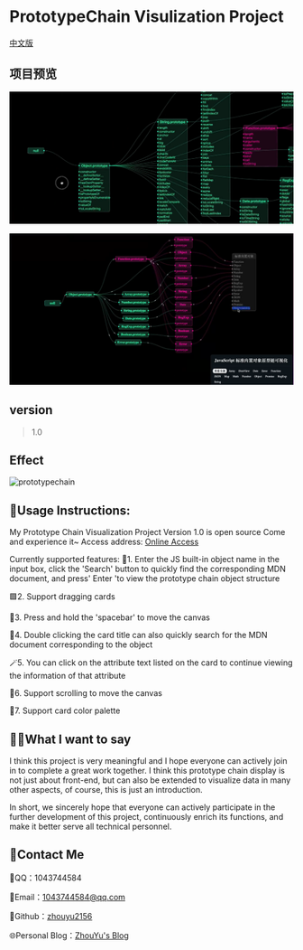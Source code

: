 # PrototypeChain Visulization Project

[中文版](./README.zh.md)


## 项目预览

![项目预览](./images/finally-effect.png)

![项目预览](./images/final-effect.png)

## version

> 1.0

## Effect

![prototypechain](./prototype-visualization.png)


## 📖Usage Instructions:

My Prototype Chain Visualization Project
Version 1.0 is open source
Come and experience it~
Access address: [Online Access](https://zhouyu2156.github.io)

Currently supported features:
🔎1. Enter the JS built-in object name in the input box, click the 'Search' button to quickly find the corresponding MDN document, and press' Enter 'to view the prototype chain object structure

🟩2. Support dragging cards

🧩3. Press and hold the 'spacebar' to move the canvas

🧸4. Double clicking the card title can also quickly search for the MDN document corresponding to the object

🪄5. You can click on the attribute text listed on the card to continue viewing the information of that attribute

🔄6. Support scrolling to move the canvas

🎨7. Support card color palette

## 🙋‍♂️What I want to say

I think this project is very meaningful and I hope everyone can actively join in to complete a great work together. 
I think this prototype chain display is not just about front-end, but can also be extended to visualize data in many other aspects, of course, this is just an introduction. 

In short, we sincerely hope that everyone can actively participate in the further development of this project, continuously enrich its functions, and make it better serve all technical personnel.


## 📧Contact Me

💬QQ：1043744584

📧Email：1043744584@qq.com

👾Github：[zhouyu2156](https://github.com/zhouyu2156)

🌐Personal Blog：[ZhouYu's Blog](https://www.zhouyu2156.cn/)
